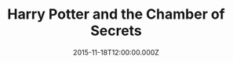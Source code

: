 ---
title: "Harry Potter and the Chamber of Secrets"
year: 2002
date: 2015-11-18T12:00:00.000Z
permalink: /almanac/movies/2015-11-18-harry-potter-and-the-chamber-of-secrets/index.html
rating: 3
tmdbid: 672
---